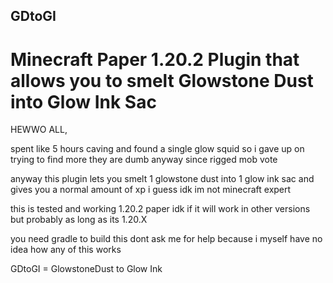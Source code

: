 ## GDtoGI
# Minecraft Paper 1.20.2 Plugin that allows you to smelt Glowstone Dust into Glow Ink Sac

HEWWO ALL,

spent like 5 hours caving and found a single glow squid so i gave up on trying to find more they are dumb anyway since rigged mob vote

anyway this plugin lets you smelt 1 glowstone dust into 1 glow ink sac and gives you a normal amount of xp i guess idk im not minecraft expert

this is tested and working 1.20.2 paper idk if it will work in other versions but probably as long as its 1.20.X 

you need gradle to build this dont ask me for help because i myself have no idea how any of this works 

GDtoGI = GlowstoneDust to Glow Ink
